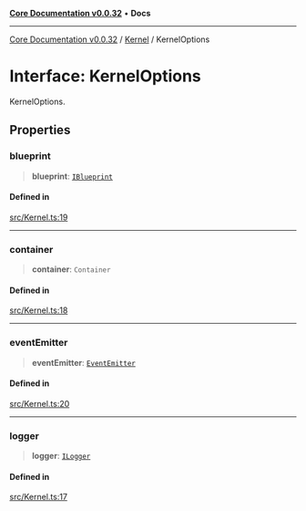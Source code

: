[**Core Documentation v0.0.32**](../../README.md) • **Docs**

***

[Core Documentation v0.0.32](../../modules.md) / [Kernel](../README.md) / KernelOptions

# Interface: KernelOptions

KernelOptions.

## Properties

### blueprint

> **blueprint**: [`IBlueprint`](../../definitions/type-aliases/IBlueprint.md)

#### Defined in

[src/Kernel.ts:19](https://github.com/stonemjs/core/blob/59c27bdae04e7adc72d7c3e25cee704d5e04ce0c/src/Kernel.ts#L19)

***

### container

> **container**: `Container`

#### Defined in

[src/Kernel.ts:18](https://github.com/stonemjs/core/blob/59c27bdae04e7adc72d7c3e25cee704d5e04ce0c/src/Kernel.ts#L18)

***

### eventEmitter

> **eventEmitter**: [`EventEmitter`](../../events/EventEmitter/classes/EventEmitter.md)

#### Defined in

[src/Kernel.ts:20](https://github.com/stonemjs/core/blob/59c27bdae04e7adc72d7c3e25cee704d5e04ce0c/src/Kernel.ts#L20)

***

### logger

> **logger**: [`ILogger`](../../definitions/interfaces/ILogger.md)

#### Defined in

[src/Kernel.ts:17](https://github.com/stonemjs/core/blob/59c27bdae04e7adc72d7c3e25cee704d5e04ce0c/src/Kernel.ts#L17)
